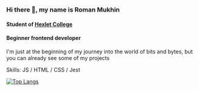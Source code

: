 ### Hi there 👋, my name is Roman Mukhin
#### Student of <a href = 'https://vk.com/hexlyru' target ='_blank'>Hexlet College</a>
#### Beginner frontend developer
I'm just at the beginning of my journey into the world of bits and bytes, but you can already see some of my projects

Skills: JS / HTML / CSS / Jest

[![Top Langs](https://github-readme-stats.vercel.app/api/top-langs/?username=mkh1n)](https://github.com/anuraghazra/github-readme-stats)
